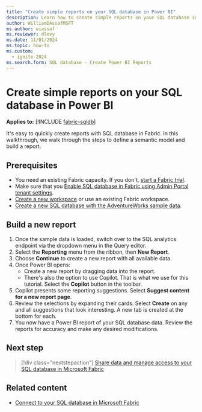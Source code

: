 ```yaml
---
title: "Create simple reports on your SQL database in Power BI"
description: Learn how to create simple reports on your SQL database in Power BI
author: WilliamDAssafMSFT
ms.author: wiassaf
ms.reviewer: dlevy
ms.date: 11/01/2024
ms.topic: how-to
ms.custom:
  - ignite-2024
ms.search.form: SQL database - Create Power BI Reports
---
```

# Create simple reports on your SQL database in Power BI

**Applies to:** [!INCLUDE [fabric-sqldb](../includes/applies-to-version/fabric-sqldb.md)]

It's easy to quickly create reports with SQL database in Fabric. In this walkthrough, we walk through the steps to define a semantic model and build a report.

## Prerequisites

- You need an existing Fabric capacity. If you don't, [start a Fabric trial](../../fundamentals/fabric-trial.md).
- Make sure that you [Enable SQL database in Fabric using Admin Portal tenant settings](enable.md).
- [Create a new workspace](../../fundamentals/workspaces.md) or use an existing Fabric workspace.
- [Create a new SQL database with the AdventureWorks sample data](load-adventureworks-sample-data.md).

## Build a new report

1. Once the sample data is loaded, switch over to the SQL analytics endpoint via the dropdown menu in the Query editor.
1. Select the **Reporting** menu from the ribbon, then **New Report**.
1. Choose **Continue** to create a new report with all available data.
1. Once Power BI opens:
    - Create a new report by dragging data into the report.
    - There's also the option to use Copilot. That is what we use for this tutorial. Select the **Copilot** button in the toolbar.
1. Copilot presents some reporting suggestions. Select **Suggest content for a new report page**.
1. Review the selections by expanding their cards. Select **Create** on any and all suggestions that look interesting. A new tab is created at the bottom for each.
1. You now have a Power BI report of your SQL database data. Review the reports for accuracy and make any desired modifications.

## Next step

> [!div class="nextstepaction"]
> [Share data and manage access to your SQL database in Microsoft Fabric](share-data.md)

## Related content

- [Connect to your SQL database in Microsoft Fabric](connect.md)
